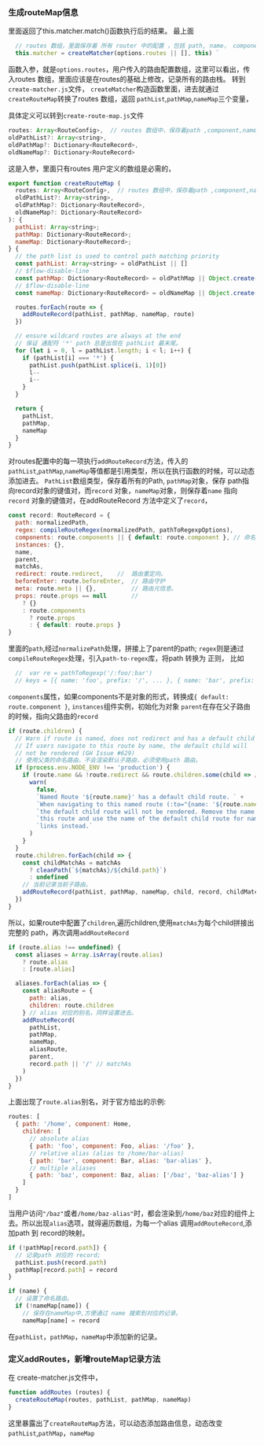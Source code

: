 ### 生成routeMap信息

里面返回了this.matcher.match()函数执行后的结果。 最上面

``` js
  // routes 数组，里面保存着 所有 router 中的配置 ，包括 path, name， component；
  this.matcher = createMatcher(options.routes || [], this) `
```
函数入参，就是`options.routes`，用户传入的路由配置数组，这里可以看出，传入routes 数组，里面应该是在routes的基础上修改，记录所有的路由栈。
转到 `create-matcher.js`文件，
`createMatcher`构造函数里面，进去就通过`createRouteMap`转换了routes 数组，返回 `pathList`,`pathMap`,`nameMap`三个变量，

具体定义可以转到`create-route-map.js`文件
``` js
routes: Array<RouteConfig>,  // routes 数组中，保存着path ,component,name;
oldPathList?: Array<string>,
oldPathMap?: Dictionary<RouteRecord>,
oldNameMap?: Dictionary<RouteRecord>
```
这是入参，里面只有routes 用户定义的数组是必需的，

``` js
export function createRouteMap (
  routes: Array<RouteConfig>,  // routes 数组中，保存着path ,component,name;
  oldPathList?: Array<string>,
  oldPathMap?: Dictionary<RouteRecord>,
  oldNameMap?: Dictionary<RouteRecord>
): {
  pathList: Array<string>;
  pathMap: Dictionary<RouteRecord>;
  nameMap: Dictionary<RouteRecord>;
} {
  // the path list is used to control path matching priority
  const pathList: Array<string> = oldPathList || []
  // $flow-disable-line
  const pathMap: Dictionary<RouteRecord> = oldPathMap || Object.create(null)
  // $flow-disable-line
  const nameMap: Dictionary<RouteRecord> = oldNameMap || Object.create(null)

  routes.forEach(route => {
    addRouteRecord(pathList, pathMap, nameMap, route)
  })

  // ensure wildcard routes are always at the end
  // 保证 通配符 '*' path 总是出现在 pathList 最末尾。
  for (let i = 0, l = pathList.length; i < l; i++) {
    if (pathList[i] === '*') {
      pathList.push(pathList.splice(i, 1)[0])
      l--
      i--
    }
  }

  return {
    pathList,
    pathMap,
    nameMap
  }
}
```
对routes配置中的每一项执行`addRouteRecord`方法，传入的`pathList`,`pathMap`,`nameMap`等值都是引用类型，所以在执行函数的时候，可以动态添加进去。
`PathList`数组类型，保存着所有的Path, `pathMap`对象，保存 path指向record对象的键值对，而`record` 对象，`nameMap`对象，则保存着`name` 指向`record` 对象的键值对，在addRouteRecord 方法中定义了`record`，
``` js
const record: RouteRecord = {
  path: normalizedPath,
  regex: compileRouteRegex(normalizedPath, pathToRegexpOptions),
  components: route.components || { default: route.component }, // 命名视图路由组件，多个视图的多个组件。
  instances: {},
  name,
  parent,
  matchAs,
  redirect: route.redirect,    //  路由重定向。
  beforeEnter: route.beforeEnter,  // 路由守护
  meta: route.meta || {},          // 路由元信息。
  props: route.props == null       //
    ? {}
    : route.components
      ? route.props
      : { default: route.props }
}
```
里面的`path`,经过`normalizePath`处理，拼接上了parent的path;
`regex`则是通过`compileRouteRegex`处理，引入`path-to-regex`库，将path 转换为 正则，
比如
``` js
  //  var re = pathToRegexp('/:foo/:bar')
  // keys = [{ name: 'foo', prefix: '/', ... }, { name: 'bar', prefix: '/', ... }]
```
`components`属性，如果components不是对象的形式，转换成`{ default: route.component }`,
`instances`组件实例，初始化为对象
`parent`在存在父子路由的时候，指向父路由的`record`

``` js
if (route.children) {
  // Warn if route is named, does not redirect and has a default child route.
  // If users navigate to this route by name, the default child will
  // not be rendered (GH Issue #629)
  // 使用父类的命名路由，不会渲染默认子路由，必须使用path 路由。
  if (process.env.NODE_ENV !== 'production') {
    if (route.name && !route.redirect && route.children.some(child => /^\/?$/.test(child.path))) {
      warn(
        false,
        `Named Route '${route.name}' has a default child route. ` +
        `When navigating to this named route (:to="{name: '${route.name}'"), ` +
        `the default child route will not be rendered. Remove the name from ` +
        `this route and use the name of the default child route for named ` +
        `links instead.`
      )
    }
  }
  route.children.forEach(child => {
    const childMatchAs = matchAs
      ? cleanPath(`${matchAs}/${child.path}`)
      : undefined
    // 当前记录当前子路由。
    addRouteRecord(pathList, pathMap, nameMap, child, record, childMatchAs)
  })
}
```
所以，如果route中配置了`children`,遍历children,使用`matchAs`为每个child拼接出完整的 path，再次调用`addRouteRecord`

``` js
if (route.alias !== undefined) {
  const aliases = Array.isArray(route.alias)
    ? route.alias
    : [route.alias]

  aliases.forEach(alias => {
    const aliasRoute = {
      path: alias,
      children: route.children
    } // alias 对应的别名，同样设置进去。
    addRouteRecord(
      pathList,
      pathMap,
      nameMap,
      aliasRoute,
      parent,
      record.path || '/' // matchAs
    )
  })
}
```
上面出现了`route.alias`别名，对于官方给出的示例:
 ``` js
 routes: [
   { path: '/home', component: Home,
     children: [
       // absolute alias
       { path: 'foo', component: Foo, alias: '/foo' },
       // relative alias (alias to /home/bar-alias)
       { path: 'bar', component: Bar, alias: 'bar-alias' },
       // multiple aliases
       { path: 'baz', component: Baz, alias: ['/baz', 'baz-alias'] }
     ]
   }
 ]
 ```
当用户访问`"/baz"`或者`/home/baz-alias"`时，都会渲染到`/home/baz`对应的组件上去。所以出现`alias`选项，就得遍历数组，为每一个alias 调用`addRouteRecord`,添加path 到 record的映射。

``` js
if (!pathMap[record.path]) {
  // 记录path 对应的 record;
  pathList.push(record.path)
  pathMap[record.path] = record
}

if (name) {
  // 设置了命名路由。
  if (!nameMap[name]) {
    // 保存在nameMap中,方便通过 name 搜索到对应的记录。
    nameMap[name] = record
```
在`pathList`，`pathMap`，`nameMap`中添加新的记录。


### 定义addRoutes，新增routeMap记录方法
在 create-matcher.js文件中，
``` js
function addRoutes (routes) {
  createRouteMap(routes, pathList, pathMap, nameMap)
}
```
这里暴露出了`createRouteMap`方法，可以动态添加路由信息，动态改变`pathList`,`pathMap`，`nameMap`
